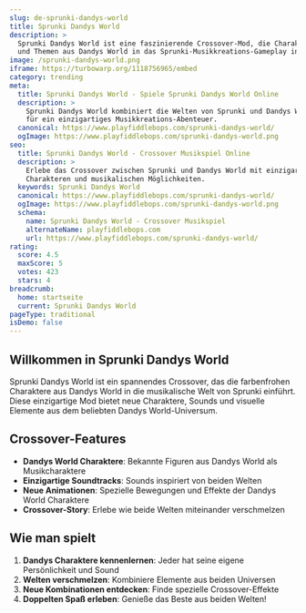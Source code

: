 ```yaml
---
slug: de-sprunki-dandys-world
title: Sprunki Dandys World
description: >
  Sprunki Dandys World ist eine faszinierende Crossover-Mod, die Charaktere
  und Themen aus Dandys World in das Sprunki-Musikkreations-Gameplay integriert.
image: /sprunki-dandys-world.png
iframe: https://turbowarp.org/1118756965/embed
category: trending
meta:
  title: Sprunki Dandys World - Spiele Sprunki Dandys World Online
  description: >
    Sprunki Dandys World kombiniert die Welten von Sprunki und Dandys World
    für ein einzigartiges Musikkreations-Abenteuer.
  canonical: https://www.playfiddlebops.com/sprunki-dandys-world/
  ogImage: https://www.playfiddlebops.com/sprunki-dandys-world.png
seo:
  title: Sprunki Dandys World - Crossover Musikspiel Online
  description: >
    Erlebe das Crossover zwischen Sprunki und Dandys World mit einzigartigen
    Charakteren und musikalischen Möglichkeiten.
  keywords: Sprunki Dandys World
  canonical: https://www.playfiddlebops.com/sprunki-dandys-world/
  ogImage: https://www.playfiddlebops.com/sprunki-dandys-world.png
  schema:
    name: Sprunki Dandys World - Crossover Musikspiel
    alternateName: playfiddlebops.com
    url: https://www.playfiddlebops.com/sprunki-dandys-world/
rating:
  score: 4.5
  maxScore: 5
  votes: 423
  stars: 4
breadcrumb:
  home: startseite
  current: Sprunki Dandys World
pageType: traditional
isDemo: false
---
```


## Willkommen in Sprunki Dandys World

Sprunki Dandys World ist ein spannendes Crossover, das die farbenfrohen Charaktere aus Dandys World in die musikalische Welt von Sprunki einführt. Diese einzigartige Mod bietet neue Charaktere, Sounds und visuelle Elemente aus dem beliebten Dandys World-Universum.

## Crossover-Features

- **Dandys World Charaktere**: Bekannte Figuren aus Dandys World als Musikcharaktere
- **Einzigartige Soundtracks**: Sounds inspiriert von beiden Welten
- **Neue Animationen**: Spezielle Bewegungen und Effekte der Dandys World Charaktere
- **Crossover-Story**: Erlebe wie beide Welten miteinander verschmelzen

## Wie man spielt

1. **Dandys Charaktere kennenlernen**: Jeder hat seine eigene Persönlichkeit und Sound
2. **Welten verschmelzen**: Kombiniere Elemente aus beiden Universen
3. **Neue Kombinationen entdecken**: Finde spezielle Crossover-Effekte
4. **Doppelten Spaß erleben**: Genieße das Beste aus beiden Welten!